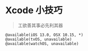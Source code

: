 # Xcode 小技巧

> 工欲善其事必先利其器














```
@available(iOS 13.0, OSX 10.15, *)
@available(tvOS, unavailable)
@available(watchOS, unavailable)
```